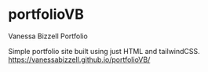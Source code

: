 # portfolioVB
Vanessa Bizzell Portfolio

Simple portfolio site built using just HTML and tailwindCSS. 
https://vanessabizzell.github.io/portfolioVB/


